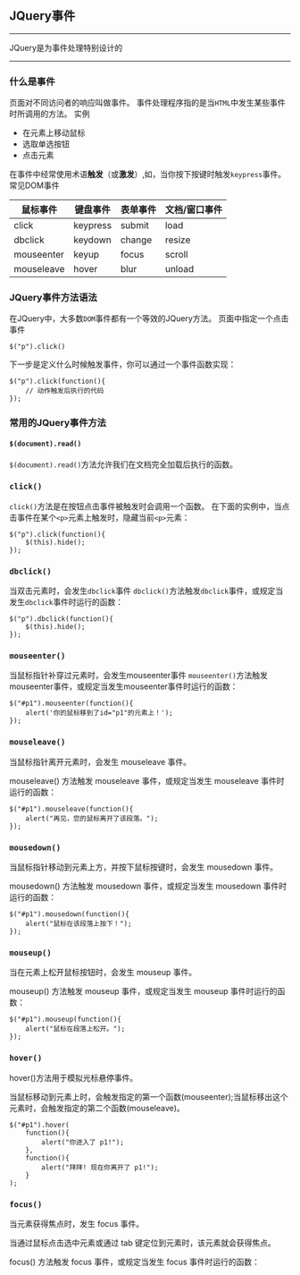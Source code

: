 ## JQuery事件

---

JQuery是为事件处理特别设计的

---

### 什么是事件

页面对不同访问者的响应叫做事件。
事件处理程序指的是当`HTML`中发生某些事件时所调用的方法。
实例
+ 在元素上移动鼠标
+ 选取单选按钮
+ 点击元素

在事件中经常使用术语**触发**（或**激发**）,如，当你按下按键时触发`keypress`事件。
常见DOM事件

鼠标事件|键盘事件|表单事件|文档/窗口事件
---|---|---|---
click|keypress|submit|load
dbclick|keydown|change|resize
mouseenter|keyup|focus|scroll
mouseleave|hover|blur|unload

### JQuery事件方法语法

在JQuery中，大多数`DOM`事件都有一个等效的JQuery方法。
页面中指定一个点击事件
```jquery
$("p").click()
```
下一步是定义什么时候触发事件，你可以通过一个事件函数实现：
```jquery
$("p").click(function(){
    // 动作触发后执行的代码
});
```

### 常用的JQuery事件方法

#### `$(document).read()`

`$(document).read()`方法允许我们在文档完全加载后执行的函数。

### `click()`

`click()`方法是在按钮点击事件被触发时会调用一个函数。
在下面的实例中，当点击事件在某个`<p>`元素上触发时，隐藏当前`<p>`元素：
```jquery
$("p").click(function(){
    $(this).hide();
});
```
### `dbclick()`

当双击元素时，会发生`dbclick`事件
`dbclick()`方法触发`dbclick`事件，或规定当发生`dbclick`事件时运行的函数：
```jquery
$("p").dbclick(function(){
    $(this).hide();
});
```

### `mouseenter()`

当鼠标指针补穿过元素时，会发生mouseenter事件
`mouseenter()`方法触发mouseenter事件，或规定当发生mouseenter事件时运行的函数：
```jquery
$("#p1").mouseenter(function(){
    alert('你的鼠标移到了id="p1"的元素上！');
});
```

### `mouseleave()`
当鼠标指针离开元素时，会发生 mouseleave 事件。

mouseleave() 方法触发 mouseleave 事件，或规定当发生 mouseleave 事件时运行的函数：
```jquery
$("#p1").mouseleave(function(){
    alert("再见，您的鼠标离开了该段落。");
});
```

### `mousedown()`

当鼠标指针移动到元素上方，并按下鼠标按键时，会发生 mousedown 事件。

mousedown() 方法触发 mousedown 事件，或规定当发生 mousedown 事件时运行的函数：
```jquery
$("#p1").mousedown(function(){
    alert("鼠标在该段落上按下！");
});
```

### `mouseup()`

当在元素上松开鼠标按钮时，会发生 mouseup 事件。

mouseup() 方法触发 mouseup 事件，或规定当发生 mouseup 事件时运行的函数：
```jquery
$("#p1").mouseup(function(){
    alert("鼠标在段落上松开。");
});
```

### `hover()`

hover()方法用于模拟光标悬停事件。

当鼠标移动到元素上时，会触发指定的第一个函数(mouseenter);当鼠标移出这个元素时，会触发指定的第二个函数(mouseleave)。
```jquery
$("#p1").hover(
    function(){
        alert("你进入了 p1!");
    },
    function(){
        alert("拜拜! 现在你离开了 p1!");
    }
);
```

### `focus()`

当元素获得焦点时，发生 focus 事件。

当通过鼠标点击选中元素或通过 tab 键定位到元素时，该元素就会获得焦点。

focus() 方法触发 focus 事件，或规定当发生 focus 事件时运行的函数：